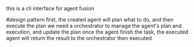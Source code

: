this is a cli interface for agent fusion

#design pattern
first, the created agent will plan what to do, and then execute the plan
we need a orchestrator to manage the agent's plan and execution, and update the plan
once the agent finish the task, the executed agent will return the result to the orchestrator
then executed